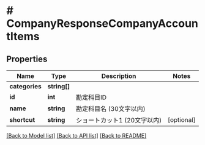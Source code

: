 # # CompanyResponseCompanyAccountItems

## Properties

Name | Type | Description | Notes
------------ | ------------- | ------------- | -------------
**categories** | **string[]** |  |
**id** | **int** | 勘定科目ID |
**name** | **string** | 勘定科目名 (30文字以内) |
**shortcut** | **string** | ショートカット1 (20文字以内) | [optional]

[[Back to Model list]](../../README.md#models) [[Back to API list]](../../README.md#endpoints) [[Back to README]](../../README.md)
